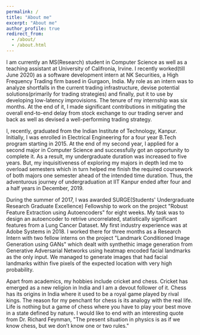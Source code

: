 ```yaml
---
permalink: /
title: "About me"
excerpt: "About me"
author_profile: true
redirect_from: 
  - /about/
  - /about.html
---
```

I am currently an MS(Research) student in Computer Science as well as a teaching assistant at University of Califronia, Irvine. I recently worked(till June 2020) as a software development intern at NK Securities, a High Frequency Trading firm based in Gurgaon, India. My role as an intern was to analyze shortfalls in the current trading infrastructure, devise potential solutions(primarily for trading strategies) and finally, put it to use by developing low-latency improvisions. The tenure of my internship was six months. At the end of it, I made significant contributions in mitigating the overall end-to-end delay from stock exchange to our trading server and back as well as devised a well-performing trading strategy.

I, recently, graduated from the Indian Institute of Technology, Kanpur. Initially, I was enrolled in Electrical Engineering for a four year B.Tech program starting in 2015. At the end of my second year, I applied for a second major in Computer Science and successfully got an opportunity to complete it. As a result, my undergraduate duration was increased to five years. But, my inquisitiveness of exploring my majors in depth led me to overload semesters which in turn helped me finish the required coursework of both majors one semester ahead of the intended time duration. Thus, the adventurous journey of undergraduation at IIT Kanpur ended after four and a half years in December, 2019. 

During the summer of 2017, I was awarded SURGE(Students' Undergraduate Research Graduate Excellence) Fellowship to work on the project "Robust Feature Extraction using Autoencoders" for eight weeks. My task was to design an autoencoder to retrive uncorrelated, statistically significant features from a Lung Cancer Dataset. My first industry experience was at Adobe Systems in 2018. I worked there for three months as a Research Intern with two fellow interns on the project "Landmark Conditioned Image Generation using GANs" which dealt with synthethic image generation from Generative Adversarial Networks using heatmap encoded facial landmarks as the only input. We managed to generate images that had facial landmarks within five pixels of the expected location with very high probability.

Apart from academics, my hobbies include cricket and chess. Cricket has emerged as a new religion in India and I am a devout follower of it. Chess has its origins in India where it used to be a royal game played by rival kings. The reason for my penchant for chess is its analogy with the real life. Life is nothing but a game of chess where you have to play your best move in a state defined by nature. I would like to end with an interesting quote from Dr. Richard Feynman, "The present situation in physics is as if we know chess, but we don’t know one or two rules."
